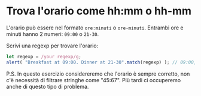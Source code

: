 # Trova l'orario come hh:mm o hh-mm

L'orario può essere nel formato `ore:minuti` o `ore-minuti`. Entrambi ore e minuti hanno 2 numeri:  `09:00` o `21-30`.

Scrivi una regexp per trovare l'orario:

```js
let regexp = /your regexp/g;
alert( "Breakfast at 09:00. Dinner at 21-30".match(regexp) ); // 09:00, 21-30
```

P.S. In questo esercizio considereremo che l'orario è sempre corretto, non c'è necessità di filtrare stringhe come "45:67". Più tardi ci occuperemo anche di questo tipo di problema.
